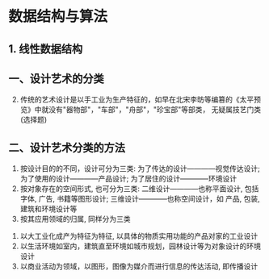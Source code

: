 # 数据结构与算法

## 1. 线性数据结构

## 一、设计艺术的分类
2. 传统的艺术设计是以手工业为生产特征的，如早在北宋李昉等编篡的《太平预览》中就没有"器物部"，"车部"，"舟部"，"珍宝部"等部类，
无疑属技艺门类  (选择题)


## 二、设计艺术分类的方法
1. 按设计目的的不同，设计可分为三类: 为了传达的设计————视觉传达设计; 为了使用的设计————产品设计; 为了居住的设计————环境设计
2. 按对象存在的空间形式, 也可分为三类: 二维设计————也称平面设计, 包括字体, 广告, 书籍等图形设计; 三维设计————也称空间设计，如
产品, 包装, 建筑和环境设计等
3. 按其应用领域的归属, 同样分为三类
  1) 以大工业化成产为特征为特征, 以具体的物质实用功能的产品对家的工业设计
  2) 以生活环境如室内，建筑直至环境如城市规划，园林设计等为对象设计的环境设计
  3) 以商业活动为领域，以图形，图像为媒介而进行信息的传达活动, 即传播设计